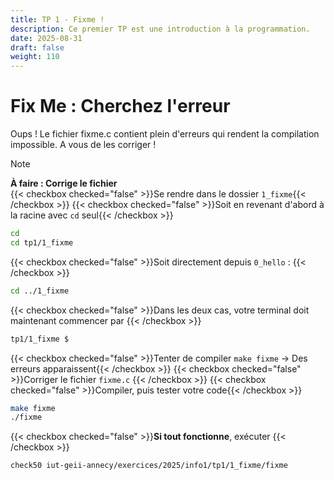 ```yaml
---
title: TP 1 - Fixme ! 
description: Ce premier TP est une introduction à la programmation.
date: 2025-08-31
draft: false
weight: 110
---
```

#  Fix Me : Cherchez l'erreur 

Oups ! Le fichier fixme.c contient plein d'erreurs qui rendent la compilation impossible. 
A vous de les corriger ! 


> [!note]  
> **À faire : Corrige le fichier**  
> {{< checkbox checked="false" >}}Se rendre dans le dossier `1_fixme`{{< /checkbox >}}
> 	{{< checkbox checked="false" >}}Soit en revenant d'abord à la racine avec `cd` seul{{< /checkbox >}}
> 	```bash
> 	cd
> 	cd tp1/1_fixme
> 	```
> 	{{< checkbox checked="false" >}}Soit directement depuis `0_hello` : {{< /checkbox >}}
> 	```bash
> 	cd ../1_fixme
> 	```
> 	{{< checkbox checked="false" >}}Dans les deux cas, votre terminal doit maintenant commencer par {{< /checkbox >}}
> 	```bash
> 	tp1/1_fixme $
> 	```
> {{< checkbox checked="false" >}}Tenter de compiler `make fixme` -> Des erreurs apparaissent{{< /checkbox >}}
> {{< checkbox checked="false" >}}Corriger le fichier `fixme.c` {{< /checkbox >}}
> {{< checkbox checked="false" >}}Compiler, puis tester votre code{{< /checkbox >}}
> 	```bash
> 	make fixme
> 	./fixme
> 	```
> {{< checkbox checked="false" >}}**Si tout fonctionne**, exécuter {{< /checkbox >}}
> ```bash
> check50 iut-geii-annecy/exercices/2025/info1/tp1/1_fixme/fixme
> ```
